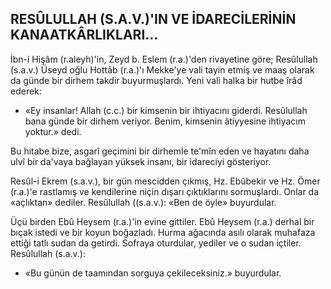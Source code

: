 ## RESÛLULLAH (S.A.V.)'IN VE İDARECİLERİNİN KANAATKÂRLIKLARI...

İbn-i Hişâm (r.aleyh)'in, Zeyd b. Eslem (r.a.)'den rivayetine göre; Resûlullah (s.a.v.) Üseyd oğlu Hottâb (r.a.)'ı Mekke'ye vali tayin etmiş ve maaş olarak da günde bir dirhem takdir buyurmuşlardı. Yeni vali halka bir hut­be îrâd ederek:

- «Ey insanlar! Allah (c.c.) bir kimsenin bir ihtiyacını giderdi. Resûlullah bana günde bir dirhem veriyor. Benim, kimsenin âtiyyesine ihtiyacım yoktur.» dedi.

Bu hitabe bize, asgarî geçimini bir dir­hemle te'mîn eden ve hayatını daha ulvî bir da'vaya bağlayan yüksek insanı, bir idareciyi gösteriyor.

Resûl-i Ekrem (s.a.v.), bir gün mescidden çıkmış, Hz. Ebûbekir ve Hz. Ömer (r.a.)'e rastlamış ve kendilerine niçin dışarı çıktıklarını sormuşlardı. Onlar da «açlıktan» dediler. Resûlullah ((s.a.v.): «Ben de öyle» buyurdular.

Üçü birden Ebû Heysem (r.a.)'in evine git­tiler. Ebû Heysem (r.a.) derhal bir bıçak istedi ve bir koyun boğazladı. Hurma ağacında asılı olarak muhafaza ettiği tatlı sudan da getirdi. Sofraya oturdular, yediler ve o sudan içtiler. Resûlullah (s.a.v.):

- «Bu günün de taamından sorguya çe­kileceksiniz.» buyurdular.
